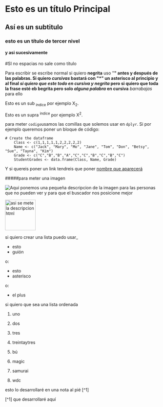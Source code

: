# Esto es un título Principal
## Así es un subtitulo
### esto es un título de tercer nivel
#### y asi sucesivamente 
#SI no espacias no sale como título

Para escribir se escribe normal si quiero **negrita** uso "**" antes y después de las palabras. 
Si quiero *cursivas* bastará con "*" un asterisco al principio y al final
***si quiero que este todo en cursiva y negrita***  pero si quiero que toda la frase esté eb begrita pero solo _alguna palabra_ en cursiva**
_barrabajas_ para ello

Esto es un sub <sub>indice</sub> por ejemplo X<sub>2</sub>.

Esto es un supra <sup>indice</sup>  por ejemplo X<sup>2</sup>.

para meter `codigo`usamos las comillas que solemos usar en `dplyr`. Si por ejemplo queremos poner un bloque de código:

```
# Create the dataframe
    Class <- c(1,1,1,1,1,2,2,2,2,2)
    Name <- c("Jack", "Mary", "Mo", "Jane", "Tom", "Don", "Betsy", "Sue", "Tayna", "Kim")
    Grade <- c("C","B","B","A","C","C","B","C","B","C")
    StudentGrades <- data.frame(Class, Name, Grade)
```

Y si quereis poner un link tendreis que poner [nombre que aparecerá](https://leonardo.ai/faq/)

#####para meter una imagen

![Aqui ponemos una pequeña descripcion de la imagen para las personas que no pueden ver y para que el buscador nos posicione mejor](https://fotografias.antena3.com/clipping/cmsimages01/2023/02/09/9B15C034-6FEF-4A5B-894A-ADF1272A9662/fernando-alonso-imagen-facilitada-aston-martin_104.jpg?crop=800,800,x0,y0&width=1200&height=1200&optimize=low&format=webply)

<img src="https://fotografias.lasexta.com/clipping/cmsimages02/2023/11/11/13EAFA71-CB49-4351-8CE7-813D206F9092/hamilton-fernando-alonso_98.jpg?crop=1200,675,x0,y0&width=1900&height=1069&optimize=low&format=webply" alt="asi se mete la descripcion html" width="100" height="100">

si quiero crear una lista puedo usar_
- esto
- guión

o: 
* esto
* asterisco

o:

+ el plus

si quiero que sea una lista ordenada 

1. uno
2. dos
3. tres

33. treintaytres
34. bú
35. magic
36. samurai
37. wdc


esto lo desarrollaré en una nota al pié [^1]

[^1] que desarrollaré aquí



